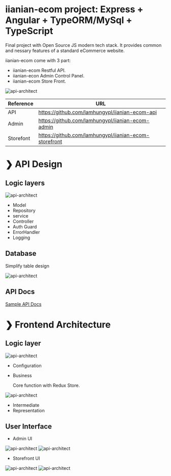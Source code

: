 # iianian-ecom project: Express + Angular + TypeORM/MySql + TypeScript

Final project with Open Source JS modern tech stack. It provides common and nessary features of a standard eCommerce website.

iianian-ecom come with 3 part:

- iianian-ecom Restful API.
- iianian-econ Admin Control Panel.
- iianian-ecom Store Front.

<img  src='./images/reports/ArchitectureOverview.png' style="max-width:800px" alt='api-architect'/>

| Reference | URL                                                   |
| --------- | ----------------------------------------------------- |
| API       | https://github.com/lamhungypl/iianian-ecom-api        |
| Admin     | https://github.com/lamhungypl/iianian-ecom-admin      |
| Storefont | https://github.com/lamhungypl/iianian-ecom-storefront |

# ❯ API Design

## Logic layers

<img  src='./images/reports/api/API-Architecture.png' style="max-width:800px" alt='api-architect'/>

- Model
- Repository
- service
- Controller
- Auth Guard
- ErrorHandler
- Logging

## Database

Simplify table design

<img src='./images/reports/api/iianian-ecom-erd.png' style="max-width:800px" alt='api-architect'/>

## API Docs

[Sample API Docs](https://lamhungypl.github.io/iianian-ecom/public/apidoc/index.html)

# ❯ Frontend Architecture

## Logic layer

<img  src='./images/reports/frontend/angular-architecture.jpg' style="max-width:800px" alt='api-architect'/>

- Configuration
- Business

  Core function with Redux Store.

<img  src='./images/reports/frontend/state-management-lifecycle.png' style="max-width:800px" alt='api-architect'/>

- Intermediate
- Representation

## User Interface

- Admin UI

<img  src='./images/reports/frontend/Admin-site-map.png' style="max-width:800px" alt='api-architect'/>

<img  src='./images/reports/frontend/admin-dashboard.png' style="max-width:800px" alt='api-architect'/>

- Storefront UI

<img  src='./images/reports/frontend/store-site-map.png' style="max-width:800px" alt='api-architect'/>

<img  src='./images/reports/frontend/store-homepage.png' style="max-width:800px" alt='api-architect'/>
